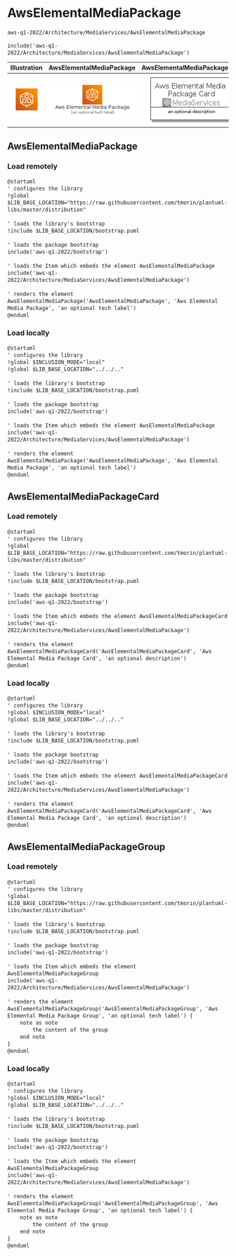 # AwsElementalMediaPackage


```text
aws-q1-2022/Architecture/MediaServices/AwsElementalMediaPackage
```

```text
include('aws-q1-2022/Architecture/MediaServices/AwsElementalMediaPackage')
```



| Illustration | AwsElementalMediaPackage | AwsElementalMediaPackageCard | AwsElementalMediaPackageGroup |
| :---: | :---: | :---: | :---: |
| ![illustration for Illustration](../../../aws-q1-2022/Architecture/MediaServices/AwsElementalMediaPackage.png) | ![illustration for AwsElementalMediaPackage](../../../aws-q1-2022/Architecture/MediaServices/AwsElementalMediaPackage.Local.png) | ![illustration for AwsElementalMediaPackageCard](../../../aws-q1-2022/Architecture/MediaServices/AwsElementalMediaPackageCard.Local.png) | ![illustration for AwsElementalMediaPackageGroup](../../../aws-q1-2022/Architecture/MediaServices/AwsElementalMediaPackageGroup.Local.png) |




## AwsElementalMediaPackage

### Load remotely
```plantuml
@startuml
' configures the library
!global $LIB_BASE_LOCATION="https://raw.githubusercontent.com/tmorin/plantuml-libs/master/distribution"

' loads the library's bootstrap
!include $LIB_BASE_LOCATION/bootstrap.puml

' loads the package bootstrap
include('aws-q1-2022/bootstrap')

' loads the Item which embeds the element AwsElementalMediaPackage
include('aws-q1-2022/Architecture/MediaServices/AwsElementalMediaPackage')

' renders the element
AwsElementalMediaPackage('AwsElementalMediaPackage', 'Aws Elemental Media Package', 'an optional tech label')
@enduml
```

### Load locally
```plantuml
@startuml
' configures the library
!global $INCLUSION_MODE="local"
!global $LIB_BASE_LOCATION="../../.."

' loads the library's bootstrap
!include $LIB_BASE_LOCATION/bootstrap.puml

' loads the package bootstrap
include('aws-q1-2022/bootstrap')

' loads the Item which embeds the element AwsElementalMediaPackage
include('aws-q1-2022/Architecture/MediaServices/AwsElementalMediaPackage')

' renders the element
AwsElementalMediaPackage('AwsElementalMediaPackage', 'Aws Elemental Media Package', 'an optional tech label')
@enduml
```

## AwsElementalMediaPackageCard

### Load remotely
```plantuml
@startuml
' configures the library
!global $LIB_BASE_LOCATION="https://raw.githubusercontent.com/tmorin/plantuml-libs/master/distribution"

' loads the library's bootstrap
!include $LIB_BASE_LOCATION/bootstrap.puml

' loads the package bootstrap
include('aws-q1-2022/bootstrap')

' loads the Item which embeds the element AwsElementalMediaPackageCard
include('aws-q1-2022/Architecture/MediaServices/AwsElementalMediaPackage')

' renders the element
AwsElementalMediaPackageCard('AwsElementalMediaPackageCard', 'Aws Elemental Media Package Card', 'an optional description')
@enduml
```

### Load locally
```plantuml
@startuml
' configures the library
!global $INCLUSION_MODE="local"
!global $LIB_BASE_LOCATION="../../.."

' loads the library's bootstrap
!include $LIB_BASE_LOCATION/bootstrap.puml

' loads the package bootstrap
include('aws-q1-2022/bootstrap')

' loads the Item which embeds the element AwsElementalMediaPackageCard
include('aws-q1-2022/Architecture/MediaServices/AwsElementalMediaPackage')

' renders the element
AwsElementalMediaPackageCard('AwsElementalMediaPackageCard', 'Aws Elemental Media Package Card', 'an optional description')
@enduml
```

## AwsElementalMediaPackageGroup

### Load remotely
```plantuml
@startuml
' configures the library
!global $LIB_BASE_LOCATION="https://raw.githubusercontent.com/tmorin/plantuml-libs/master/distribution"

' loads the library's bootstrap
!include $LIB_BASE_LOCATION/bootstrap.puml

' loads the package bootstrap
include('aws-q1-2022/bootstrap')

' loads the Item which embeds the element AwsElementalMediaPackageGroup
include('aws-q1-2022/Architecture/MediaServices/AwsElementalMediaPackage')

' renders the element
AwsElementalMediaPackageGroup('AwsElementalMediaPackageGroup', 'Aws Elemental Media Package Group', 'an optional tech label') {
    note as note
        the content of the group
    end note
}
@enduml
```

### Load locally
```plantuml
@startuml
' configures the library
!global $INCLUSION_MODE="local"
!global $LIB_BASE_LOCATION="../../.."

' loads the library's bootstrap
!include $LIB_BASE_LOCATION/bootstrap.puml

' loads the package bootstrap
include('aws-q1-2022/bootstrap')

' loads the Item which embeds the element AwsElementalMediaPackageGroup
include('aws-q1-2022/Architecture/MediaServices/AwsElementalMediaPackage')

' renders the element
AwsElementalMediaPackageGroup('AwsElementalMediaPackageGroup', 'Aws Elemental Media Package Group', 'an optional tech label') {
    note as note
        the content of the group
    end note
}
@enduml
```

